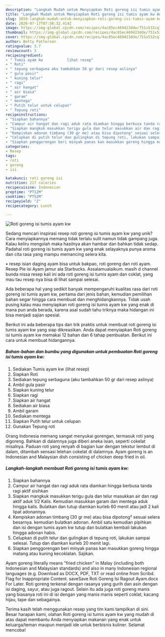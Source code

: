 ```yaml
---
description: "Langkah Mudah untuk Menyiapkan Roti goreng isi tumis ayam kw Anti Gagal"
title: "Langkah Mudah untuk Menyiapkan Roti goreng isi tumis ayam kw Anti Gagal"
slug: 1659-langkah-mudah-untuk-menyiapkan-roti-goreng-isi-tumis-ayam-kw-anti-gagal
date: 2020-07-17T07:58:32.414Z
image: https://img-global.cpcdn.com/recipes/4ac85ec469423dde/751x532cq70/roti-goreng-isi-tumis-ayam-kw-foto-resep-utama.jpg
thumbnail: https://img-global.cpcdn.com/recipes/4ac85ec469423dde/751x532cq70/roti-goreng-isi-tumis-ayam-kw-foto-resep-utama.jpg
cover: https://img-global.cpcdn.com/recipes/4ac85ec469423dde/751x532cq70/roti-goreng-isi-tumis-ayam-kw-foto-resep-utama.jpg
author: Betty Patterson
ratingvalue: 3.7
reviewcount: 3
recipeingredient:
- " Tumis ayam kw           lihat resep"
- " Roti"
- " tepung serbaguna aku tambahkan 50 gr dari resep aslinya"
- " gula pasir"
- " kuning telur"
- " ragi"
- " air hangat"
- " air biasa"
- " garam"
- " mentega"
- " Putih telur untuk celupan"
- " Tepung roti"
recipeinstructions:
- "Siapkan bahannya"
- "Campur air hangat dan ragi aduk rata diamkan hingga berbusa tanda ragi aktif sisihkan"
- "Siapkan mangkuk masukkan terigu gula dan telur masukkan air dan ragi aktif aduk 1/2 Kalis. Kemudian masukkan garam dan mentega aduk hingga kalis. Bulatkan dan tutup diamkan kurleb 60 menit atau jadi 2 kali lipat adonannya."
- "Kempiskan adonan timbang (30 gr me) atau bisa dipotong² sesuai selera besarnya. kemudian bulatkan adonan. Ambil satu kemudian pipihkan dan isi dengan tumis ayam kw tutup dan bulatkan kembali lakukan hingga adonan habis."
- "Celupkan di putih telur dan gulingkan di tepung roti, lakukan sampai selesai. Tutup dan diamkan kurleb 20 menit lagi."
- "Siapkan penggorengan beri minyak panas kan masukkan goreng hingga matang atau kuning kecoklatan. Sajikan."
categories:
- Resep
tags:
- roti
- goreng
- isi

katakunci: roti goreng isi 
nutrition: 217 calories
recipecuisine: Indonesian
preptime: "PT12M"
cooktime: "PT52M"
recipeyield: "2"
recipecategory: Lunch

---
```



![Roti goreng isi tumis ayam kw](https://img-global.cpcdn.com/recipes/4ac85ec469423dde/751x532cq70/roti-goreng-isi-tumis-ayam-kw-foto-resep-utama.jpg)

Sedang mencari inspirasi resep roti goreng isi tumis ayam kw yang unik? Cara menyiapkannya memang tidak terlalu sulit namun tidak gampang juga. Kalau keliru mengolah maka hasilnya akan hambar dan bahkan tidak sedap. Padahal roti goreng isi tumis ayam kw yang enak selayaknya punya aroma dan cita rasa yang mampu memancing selera kita.

• resep isian daging ayam bisa untuk bakpao, roti goreng dan roti ayam. Resep Pie isi Ayam jamur ala Starbucks. Assalamualaikum. masih d channel bunda nissa resep kali ini ada roti goreng isi tumis ayam dan coklat, yang mau tau resep nya bisa di lihat sampai selesai.

Ada beberapa hal yang sedikit banyak mempengaruhi kualitas rasa dari roti goreng isi tumis ayam kw, pertama dari jenis bahan, kemudian pemilihan bahan segar hingga cara membuat dan menghidangkannya. Tidak usah pusing kalau mau menyiapkan roti goreng isi tumis ayam kw yang enak di mana pun anda berada, karena asal sudah tahu triknya maka hidangan ini bisa menjadi sajian spesial.


Berikut ini ada beberapa tips dan trik praktis untuk membuat roti goreng isi tumis ayam kw yang siap dikreasikan. Anda dapat menyiapkan Roti goreng isi tumis ayam kw memakai 12 bahan dan 6 tahap pembuatan. Berikut ini cara untuk membuat hidangannya.

<!--inarticleads1-->

##### Bahan-bahan dan bumbu yang digunakan untuk pembuatan Roti goreng isi tumis ayam kw:

1. Sediakan  Tumis ayam kw           (lihat resep)
1. Siapkan  Roti
1. Sediakan  tepung serbaguna (aku tambahkan 50 gr dari resep aslinya)
1. Ambil  gula pasir
1. Siapkan  kuning telur
1. Siapkan  ragi
1. Siapkan  air hangat
1. Sediakan  air biasa
1. Ambil  garam
1. Sediakan  mentega
1. Siapkan  Putih telur untuk celupan
1. Gunakan  Tepung roti


Orang Indonesia memang sangat menyukai gorengan, termasuk roti yang digoreng. Bahkan di dalamnya juga diberi aneka isian, seperti cokelat misalnya. Paduan roti yang renyah di bagian luar dengan tekstur lembut di dalam, ditambah sensasi lelehan cokelat di dalamnya. Ayam goreng is an Indonesian and Malaysian dish consisting of chicken deep fried in oil. 

<!--inarticleads2-->

##### Langkah-langkah membuat Roti goreng isi tumis ayam kw:

1. Siapkan bahannya
1. Campur air hangat dan ragi aduk rata diamkan hingga berbusa tanda ragi aktif sisihkan
1. Siapkan mangkuk masukkan terigu gula dan telur masukkan air dan ragi aktif aduk 1/2 Kalis. Kemudian masukkan garam dan mentega aduk hingga kalis. Bulatkan dan tutup diamkan kurleb 60 menit atau jadi 2 kali lipat adonannya.
1. Kempiskan adonan timbang (30 gr me) atau bisa dipotong² sesuai selera besarnya. kemudian bulatkan adonan. Ambil satu kemudian pipihkan dan isi dengan tumis ayam kw tutup dan bulatkan kembali lakukan hingga adonan habis.
1. Celupkan di putih telur dan gulingkan di tepung roti, lakukan sampai selesai. Tutup dan diamkan kurleb 20 menit lagi.
1. Siapkan penggorengan beri minyak panas kan masukkan goreng hingga matang atau kuning kecoklatan. Sajikan.


Ayam goreng literally means &#34;fried chicken&#34; in Malay (including both Indonesian and Malaysian standards) and also in many Indonesian regional languages (e.g. Download as DOCX, PDF, TXT or read online from Scribd. Flag for Inappropriate Content. saveSave Roti Goreng Isi Ragout Ayam.docx For Later. Roti goreng terkenal dengan rasanya yang gurih dan asin dengan isi daging, sayur, atau juga ragout. Selain itu ada juga roti goreng manis yang biasanya roti ini di isi dengan yang manis manis seperti coklat, kacang hijau, tape dan sebagainya. 

Terima kasih telah menggunakan resep yang tim kami tampilkan di sini. Besar harapan kami, olahan Roti goreng isi tumis ayam kw yang mudah di atas dapat membantu Anda menyiapkan makanan yang enak untuk keluarga/teman maupun menjadi ide untuk berbisnis kuliner. Selamat mencoba!

